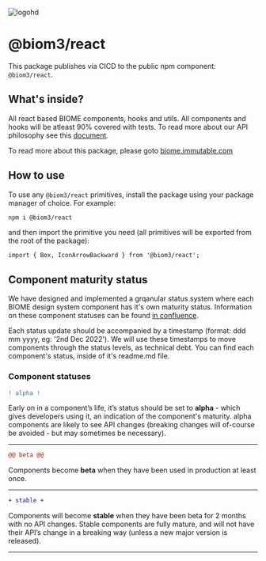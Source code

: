 ![logohd](https://user-images.githubusercontent.com/1452237/205757058-6f0b6602-af1a-4ef9-a7d0-51c5feba1b80.png)

# @biom3/react

This package publishes via CICD to the public npm component: `@biom3/react`.

## What's inside?

All react based BIOME components, hooks and utils. All components and hooks will be atleast 90% covered with tests. To read more about our API philosophy see this [document](https://immutable.atlassian.net/wiki/spaces/DS/pages/2034341776/Proposal+BIOME+Philosophy).

To read more about this package, please goto [biome.immutable.com](https://biome.immutable.com)

## How to use

To use any `@biom3/react` primitives, install the package using your package manager of choice. For example:

```bash
npm i @biom3/react
```

and then import the primitive you need (all primitives will be exported from the root of the package):

```tsx
import { Box, IconArrowBackward } from '@biom3/react';
```

## Component maturity status

We have designed and implemented a grqanular status system where each BIOME design system component has it's own maturity status. Information on these component statuses can be found [in confluence](https://immutable.atlassian.net/wiki/spaces/DS/pages/2034439335/Proposal+Documentation#Component-status).

Each status update should be accompanied by a timestamp (format: ddd mm yyyy, eg: '2nd Dec 2022'). We will use these timestamps to move components through the status levels, as technical debt. You can find each component's status, inside of it's readme.md file.

### Component statuses

<!-- ```diff
+ Green
- Red
! Orange
@@ Pink @@
# Gray
``` -->

```diff
! alpha !
```

Early on in a component’s life, it’s status should be set to **alpha** - which gives developers using it, an indication of the component's maturity. alpha components are likely to see API changes (breaking changes will of-course be avoided - but may sometimes be necessary).

---

```diff
@@ beta @@
```

Components become **beta** when they have been used in production at least once.

---

```diff
+ stable +
```

Components will become **stable** when they have been beta for 2 months with no API changes. Stable components are fully mature, and will not have their API’s change in a breaking way (unless a new major version is released).

---
